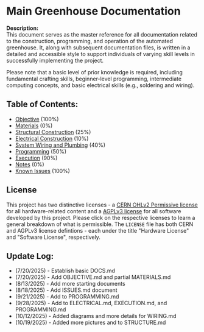 # Main Greenhouse Documentation

**Description:**  
This document serves as the master reference for all documentation related to the construction, programming, and operation of the automated greenhouse. It, along with subsequent documentation files, is written in a detailed and accessible style to support individuals of varying skill levels in successfully implementing the project.  

Please note that a basic level of prior knowledge is required, including fundamental crafting skills, beginner-level programming, intermediate computing concepts, and basic electrical skills (e.g., soldering and wiring).

## Table of Contents:
- [Objective](docs/OBJECTIVE.md) (100%)
- [Materials](docs/MATERIALS.md) (0%)
- [Structural Construction](docs/STRUCTURE.md) (25%)
- [Electrical Construction](docs/ELECTRICAL.md) (10%)
- [System Wiring and Plumbing](docs/WIRING.md) (40%)
- [Programming](docs/PROGRAMMING.md) (50%)
- [Execution](docs/EXECUTION.md) (90%)
- [Notes](docs/NOTES.md) (0%)
- [Known Issues](docs/ISSUES.md) (100%)

## License

This project has two distinctive licenses - a [CERN OHLv2 Permissive license](https://choosealicense.com/licenses/cern-ohl-p-2.0/) for all hardware-related content and a [AGPLv3 license](https://choosealicense.com/licenses/agpl-3.0/) for all software developed by this project. Please click on the respective licenses to learn a general breakdown of what is permissible. The `LICENSE` file has both CERN and AGPLv3 license defintions - each under the title "Hardware License" and "Software License", respectively.

## Update Log:
* (7/20/2025) - Establish basic DOCS.md
* (7/20/2025) - Add OBJECTIVE.md and partial MATERIALS.md
* (8/13/2025) - Add more starting documents
* (8/18/2025) - Add ISSUES.md document
* (9/21/2025) - Add to PROGRAMMING.md
* (9/28/2025) - Add to ELECTRICAL.md, EXECUTION.md, and PROGRAMMING.md
* (10/12/2025) - Added diagrams and more details for WIRING.md
* (10/19/2025) - Added more pictures and to STRUCTURE.md